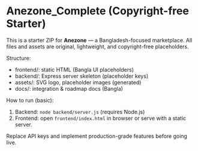 # Anezone_Complete (Copyright-free Starter)
This is a starter ZIP for **Anezone** — a Bangladesh-focused marketplace.
All files and assets are original, lightweight, and copyright-free placeholders.

Structure:
- frontend/: static HTML (Bangla UI placeholders)
- backend/: Express server skeleton (placeholder keys)
- assets/: SVG logo, placeholder images (generated)
- docs/: integration & roadmap docs (Bangla)

How to run (basic):
1. Backend: `node backend/server.js` (requires Node.js)
2. Frontend: open `frontend/index.html` in browser or serve with a static server.

Replace API keys and implement production-grade features before going live.
